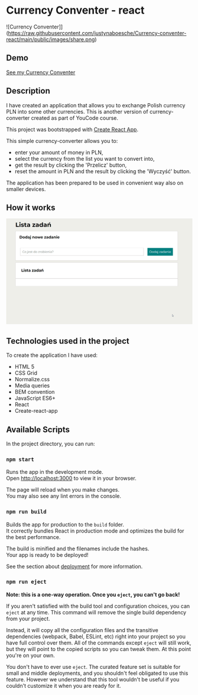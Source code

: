 # Currency Conventer - react
![Currency Conventer]](https://raw.githubusercontent.com/justynaboesche/Currency-conventer-react/main/public/images/share.png) 
## Demo
[See my Currency Conventer](https://justynaboesche.github.io/Currency-conventer-react/)
## Description
I have created an application that allows you to exchange Polish currency PLN into some other currencies. This is another version of currency-converter created as part of YouCode course.

This project was bootstrapped with [Create React App](https://github.com/facebook/create-react-app).

This simple currency-converter allows you to:
- enter your amount of money in PLN,
- select the currency from the list you want to convert into,
- get the result by clicking the 'Przelicz' button,
- reset the amount in PLN and the result by clicking the 'Wyczyść' button. 

The application has been prepared to be used in convenient way also on smaller devices.
## How it works

![Currency Conventer GIF](https://raw.githubusercontent.com/justynaboesche/To-do-list-react/main/public/to-do-list2.gif)

## Technologies used in the project
To create the application I have used:
- HTML 5
- CSS Grid
- Normalize.css
- Media queries
- BEM convention
- JavaScript ES6+
- React
- Create-react-app

## Available Scripts

In the project directory, you can run:

### `npm start`

Runs the app in the development mode.\
Open [http://localhost:3000](http://localhost:3000) to view it in your browser.

The page will reload when you make changes.\
You may also see any lint errors in the console.

### `npm run build`

Builds the app for production to the `build` folder.\
It correctly bundles React in production mode and optimizes the build for the best performance.

The build is minified and the filenames include the hashes.\
Your app is ready to be deployed!

See the section about [deployment](https://facebook.github.io/create-react-app/docs/deployment) for more information.

### `npm run eject`

**Note: this is a one-way operation. Once you `eject`, you can't go back!**

If you aren't satisfied with the build tool and configuration choices, you can `eject` at any time. This command will remove the single build dependency from your project.

Instead, it will copy all the configuration files and the transitive dependencies (webpack, Babel, ESLint, etc) right into your project so you have full control over them. All of the commands except `eject` will still work, but they will point to the copied scripts so you can tweak them. At this point you're on your own.

You don't have to ever use `eject`. The curated feature set is suitable for small and middle deployments, and you shouldn't feel obligated to use this feature. However we understand that this tool wouldn't be useful if you couldn't customize it when you are ready for it.

